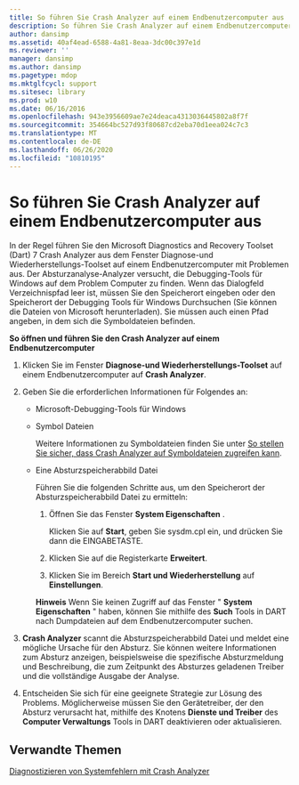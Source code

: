 ```yaml
---
title: So führen Sie Crash Analyzer auf einem Endbenutzercomputer aus
description: So führen Sie Crash Analyzer auf einem Endbenutzercomputer aus
author: dansimp
ms.assetid: 40af4ead-6588-4a81-8eaa-3dc00c397e1d
ms.reviewer: ''
manager: dansimp
ms.author: dansimp
ms.pagetype: mdop
ms.mktglfcycl: support
ms.sitesec: library
ms.prod: w10
ms.date: 06/16/2016
ms.openlocfilehash: 943e3956609ae7e24deaca4313036445802a8f7f
ms.sourcegitcommit: 354664bc527d93f80687cd2eba70d1eea024c7c3
ms.translationtype: MT
ms.contentlocale: de-DE
ms.lasthandoff: 06/26/2020
ms.locfileid: "10810195"
---
```

# So führen Sie Crash Analyzer auf einem Endbenutzercomputer aus


In der Regel führen Sie den Microsoft Diagnostics and Recovery Toolset (Dart) 7 Crash Analyzer aus dem Fenster Diagnose-und Wiederherstellungs-Toolset auf einem Endbenutzercomputer mit Problemen aus. Der Absturzanalyse-Analyzer versucht, die Debugging-Tools für Windows auf dem Problem Computer zu finden. Wenn das Dialogfeld Verzeichnispfad leer ist, müssen Sie den Speicherort eingeben oder den Speicherort der Debugging Tools für Windows Durchsuchen (Sie können die Dateien von Microsoft herunterladen). Sie müssen auch einen Pfad angeben, in dem sich die Symboldateien befinden.

**So öffnen und führen Sie den Crash Analyzer auf einem Endbenutzercomputer**

1.  Klicken Sie im Fenster **Diagnose-und Wiederherstellungs-Toolset** auf einem Endbenutzercomputer auf **Crash Analyzer**.

2.  Geben Sie die erforderlichen Informationen für Folgendes an:

    -   Microsoft-Debugging-Tools für Windows

    -   Symbol Dateien

        Weitere Informationen zu Symboldateien finden Sie unter [So stellen Sie sicher, dass Crash Analyzer auf Symboldateien zugreifen kann](how-to-ensure-that-crash-analyzer-can-access-symbol-files-dart-7.md).

    -   Eine Absturzspeicherabbild Datei

        Führen Sie die folgenden Schritte aus, um den Speicherort der Absturzspeicherabbild Datei zu ermitteln:

        1.  Öffnen Sie das Fenster **System Eigenschaften** .

            Klicken Sie auf **Start**, geben Sie sysdm.cpl ein, und drücken Sie dann die EINGABETASTE.

        2.  Klicken Sie auf die Registerkarte **Erweitert**.

        3.  Klicken Sie im Bereich **Start und Wiederherstellung** auf **Einstellungen**.

        **Hinweis**  Wenn Sie keinen Zugriff auf das Fenster " **System Eigenschaften** " haben, können Sie mithilfe des **Such** Tools in DART nach Dumpdateien auf dem Endbenutzercomputer suchen.

         

3.  **Crash Analyzer** scannt die Absturzspeicherabbild Datei und meldet eine mögliche Ursache für den Absturz. Sie können weitere Informationen zum Absturz anzeigen, beispielsweise die spezifische Absturzmeldung und Beschreibung, die zum Zeitpunkt des Absturzes geladenen Treiber und die vollständige Ausgabe der Analyse.

4.  Entscheiden Sie sich für eine geeignete Strategie zur Lösung des Problems. Möglicherweise müssen Sie den Gerätetreiber, der den Absturz verursacht hat, mithilfe des Knotens **Dienste und Treiber** des **Computer Verwaltungs** Tools in DART deaktivieren oder aktualisieren.

## Verwandte Themen


[Diagnostizieren von Systemfehlern mit Crash Analyzer](diagnosing-system-failures-with-crash-analyzer--dart-7.md)

 

 






